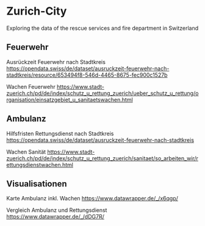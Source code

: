 # Zurich-City
Exploring the data of the rescue services and fire department in Switzerland

## Feuerwehr
Ausrückzeit Feuerwehr nach Stadtkreis
https://opendata.swiss/de/dataset/ausruckzeit-feuerwehr-nach-stadtkreis/resource/653494f8-546d-4465-8675-fec900c1527b

Wachen Feuerwehr
https://www.stadt-zuerich.ch/pd/de/index/schutz_u_rettung_zuerich/ueber_schutz_u_rettung/organisation/einsatzgebiet_u_sanitaetswachen.html


## Ambulanz
Hilfsfristen Rettungsdienst nach Stadtkreis
https://opendata.swiss/de/dataset/ausruckzeit-feuerwehr-nach-stadtkreis

Wachen Sanität
https://www.stadt-zuerich.ch/pd/de/index/schutz_u_rettung_zuerich/sanitaet/so_arbeiten_wir/rettungsdienstwachen.html


## Visualisationen

Karte Ambulanz inkl. Wachen
https://www.datawrapper.de/_/x6qgp/

Vergleich Ambulanz und Rettungsdienst
https://www.datawrapper.de/_/dDG7R/
